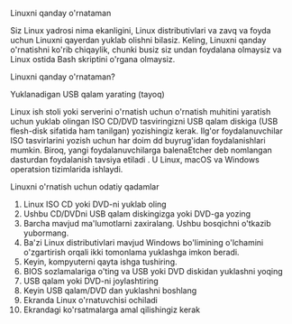 Linuxni qanday o'rnataman


Siz Linux yadrosi nima ekanligini, Linux distributivlari va zavq va foyda uchun Linuxni qayerdan yuklab olishni bilasiz. Keling, Linuxni qanday o'rnatishni ko'rib chiqaylik, chunki busiz siz undan foydalana olmaysiz va Linux ostida Bash skriptini o'rgana olmaysiz.


Linuxni qanday o'rnataman?


Yuklanadigan USB qalam yarating (tayoq)


Linux ish stoli yoki serverini o'rnatish uchun o'rnatish muhitini yaratish uchun yuklab olingan ISO CD/DVD tasviringizni USB qalam diskiga (USB flesh-disk sifatida ham tanilgan) yozishingiz kerak. Ilg'or foydalanuvchilar ISO tasvirlarini yozish uchun har doim dd buyrug'idan foydalanishlari mumkin. Biroq, yangi foydalanuvchilarga balenaEtcher deb nomlangan dasturdan foydalanish tavsiya etiladi . U Linux, macOS va Windows operatsion tizimlarida ishlaydi.


Linuxni o'rnatish uchun odatiy qadamlar


1. Linux ISO CD yoki DVD-ni yuklab oling
2. Ushbu CD/DVDni USB qalam diskingizga yoki DVD-ga yozing
3. Barcha mavjud ma'lumotlarni zaxiralang. Ushbu bosqichni o'tkazib yubormang.
4. Ba'zi Linux distributivlari mavjud Windows bo'limining o'lchamini o'zgartirish orqali ikki tomonlama yuklashga imkon beradi.
5. Keyin, kompyuterni qayta ishga tushiring.
6. BIOS sozlamalariga o'ting va USB yoki DVD diskidan yuklashni yoqing
7. USB qalam yoki DVD-ni joylashtiring
8. Keyin USB qalam/DVD dan yuklashni boshlang
9. Ekranda Linux o'rnatuvchisi ochiladi
10. Ekrandagi ko'rsatmalarga amal qilishingiz kerak